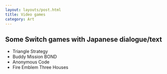 ```yaml
---
layout: layouts/post.html
title: Video games
category: Art
---
```


## Some Switch games with Japanese dialogue/text
- Triangle Strategy
- Buddy Mission BOND
- Anonymous Code
- Fire Emblem Three Houses